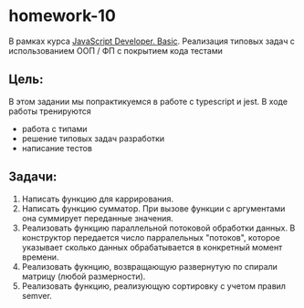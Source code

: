 # homework-10
В рамках курса [JavaScript Developer. Basic](https://otus.ru/lessons/javascript-basic/).
Реализация типовых задач с использованием OOП / ФП с покрытием кода тестами

## Цель:
В этом задании мы попрактикуемся в работе с typescript и jest.
В ходе работы тренируются
+ работа с типами
+ решение типовых задач разработки
+ написание тестов

## Задачи:
1. Написать функцию для каррирования.
2. Написать функцию сумматор. При вызове функции с аргументами она суммирует переданные значения.
3. Реализовать функцию параллельной потоковой обработки данных. В конструктор передается число парралельных "потоков", которое указывает сколько данных обрабатывается в конкретный момент времени.
4. Реализовать фукнцию, возвращающую развернутую по спирали матрицу (любой размерности).
5. Реализовать функцию, реализующую сортировку с учетом правил semver.

